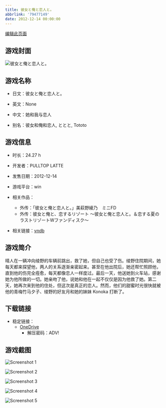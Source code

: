 ```yaml
---
title: 彼女と俺と恋人と。
abbrlink: '79477149'
date: 2012-12-14 00:00:00
---
```

[编辑此页面](https://github.com/ACG-3/ADV3-source/blob/main/source/_posts/games/%E5%BD%BC%E5%A5%B3%E3%81%A8%E4%BF%BA%E3%81%A8%E6%81%8B%E4%BA%BA%E3%81%A8%E3%80%82.md)

## 游戏封面

![彼女と俺と恋人と。](https://pan.timero.xyz/d/onedrive/img_lib_001/%E5%BD%BC%E5%A5%B3%E3%81%A8%E4%BF%BA%E3%81%A8%E6%81%8B%E4%BA%BA%E3%81%A8%E3%80%82_cover.avif)


## 游戏名称

- 日文：彼女と俺と恋人と。
- 英文：None
- 中文：她和我与恋人

- 别名：彼女和俺和恋人, ととと, Tototo


## 游戏信息

- 时长：24.27 h
- 开发者：PULLTOP LATTE
- 发售日期：2012-12-14
- 游戏平台：win
- 相关作品：
   - 外传：「彼女と俺と恋人と。」美萩野綾乃　ミニFD
   - 外传：彼女と俺と、恋するリゾート ～彼女と俺と恋人と。＆恋する夏のラストリゾートWファンディスク～

- 相关链接：[vndb](https://vndb.org/v10972)


## 游戏简介

晴人在一辆冲向绫野的车辆前跳出，救了她，但自己也受了伤。绫野住院期间，她每天都来探望他，两人的关系逐渐亲密起来。甚至在他出院后，她还帮忙照顾他，直到他的伤完全痊愈，每天都像恋人一样度过。最后一天，他送她到火车站，感谢她为他所做的一切。她亲吻了他，说她和他在一起不仅仅是因为他救了她。第二天，她再次来到他的住处，但这次是真正的恋人。然而，他们的甜蜜时光很快就被他的青梅竹马夕子、绫野的好友月和她的妹妹 Konoka 打断了。




## 下载链接

- 稳定链接：
    - [OneDrive](https://pan.timero.xyz/onedrive/adv_lib_001/%E5%BD%BC%E5%A5%B3%E3%81%A8%E4%BF%BA%E3%81%A8%E6%81%8B%E4%BA%BA%E3%81%A8%E3%80%82)
        - 解压密码：ADV!



## 游戏截图


![Screenshot 1](https://pan.timero.xyz/d/onedrive/img_lib_001/%E5%BD%BC%E5%A5%B3%E3%81%A8%E4%BF%BA%E3%81%A8%E6%81%8B%E4%BA%BA%E3%81%A8%E3%80%82_Screenshot_1.avif)

![Screenshot 2](https://pan.timero.xyz/d/onedrive/img_lib_001/%E5%BD%BC%E5%A5%B3%E3%81%A8%E4%BF%BA%E3%81%A8%E6%81%8B%E4%BA%BA%E3%81%A8%E3%80%82_Screenshot_2.avif)

![Screenshot 3](https://pan.timero.xyz/d/onedrive/img_lib_001/%E5%BD%BC%E5%A5%B3%E3%81%A8%E4%BF%BA%E3%81%A8%E6%81%8B%E4%BA%BA%E3%81%A8%E3%80%82_Screenshot_3.avif)

![Screenshot 4](https://pan.timero.xyz/d/onedrive/img_lib_001/%E5%BD%BC%E5%A5%B3%E3%81%A8%E4%BF%BA%E3%81%A8%E6%81%8B%E4%BA%BA%E3%81%A8%E3%80%82_Screenshot_4.avif)

![Screenshot 5](https://pan.timero.xyz/d/onedrive/img_lib_001/%E5%BD%BC%E5%A5%B3%E3%81%A8%E4%BF%BA%E3%81%A8%E6%81%8B%E4%BA%BA%E3%81%A8%E3%80%82_Screenshot_5.avif)

